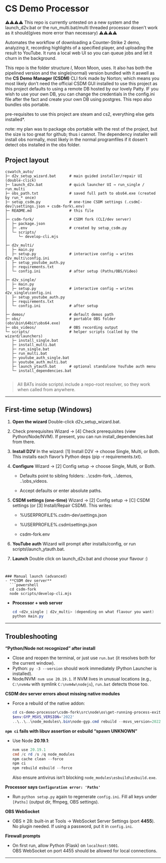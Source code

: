 # CS Demo Processor
⚠️⚠️⚠️⚠️ This repo is currently untested on a new system and the launch_d2v.bat or the run_multi.bat/multi threaded processor dosen't work as it should(gives more error than necessary) ⚠️⚠️⚠️⚠️

Automates the workflow of downloading a Counter-Strike 2 demo, analyzing it, recording highlights of a specified player, and uploading the result to YouTube. It runs a local web UI so you can queue jobs and let it churn in the background.

This repo is the folder structure *I*, Moon Moon, uses. It also has both the pipelined version and the single(normal) version bundled with it aswell as the **CS Demo Manager (CSDM)** CLI fork made by Norton; which means you most likely don’t need the official CSDM GUI installed to use this project as this project defaults to using a remote DB hosted by our lovely Patty.
IF you wish to use your own DB, you can change the credentials in the config.ini file after the fact and create your own DB using postgres.
This repo also bundles obs portable.

pre-requisites to use this project are steam and cs2, everything else gets installed*.

note: my plan was to package obs portable with the rest of the project, but the size is too great for github; thus i cannot.
The dependency installer will install obs normally, most likely in the normal programfiles if it dosen't detect obs installed in the obs folder.

## Project layout
```
cswatch_auto/
├─ d2v_setup_wizard.bat      # main guided installer/repair UI (double-click)
├─ launch_d2v.bat            # quick launcher UI → run_single / run_multi
├─ obs_path.txt              # saved full path to obs64.exe (created by run_* once)
├─ setup_csdm.py             # one-time CSDM settings (.csdm[-dev]\settings.json + csdm-fork\.env)
├─ README.md                 # this file
│
├─ csdm-fork/                # CSDM fork (CLI/dev server)
│  ├─ package.json
│  ├─ .env                   # created by setup_csdm.py
│  └─ scripts/
│     └─ develop-cli.mjs
│
├─ d2v_multi/
│  ├─ main.py
│  ├─ setup.py               # interactive config → writes d2v_multi\config.ini
│  ├─ setup_youtube_auth.py
│  ├─ requirements.txt
│  └─ config.ini             # after setup (Paths/OBS/Video)
│
├─ d2v_single/
│  ├─ main.py
│  ├─ setup.py               # interactive config → writes d2v_single\config.ini
│  ├─ setup_youtube_auth.py
│  ├─ requirements.txt
│  └─ config.ini             # after setup
│
├─ demos/                    # default demos path
├─ obs/                      # portable OBS folder (obs\bin\64bit\obs64.exe)
├─ obs_videos/               # OBS recording output
└─ scripts/                  # helper scripts (called by the wizard/launchers)
   ├─ install_single.bat
   ├─ install_multi.bat
   ├─ run_single.bat
   ├─ run_multi.bat
   ├─ youtube_auth_single.bat
   ├─ youtube_auth_multi.bat
   ├─ launch_ytauth.bat      # optional standalone YouTube auth menu
   └─ install_dependencies.bat


```
> All BATs inside scripts\ include a repo-root resolver, so they work when called from anywhere.

---

## First-time setup (Windows)

1. **Open the wizard**
    Double-click d2v_setup_wizard.bat.

2. Check prerequisites
    Wizard → [4] Check prerequisites (view Python/Node/NVM).
    If present, you can run install_dependencies.bat from there.

3. **Install D2V**
    In the wizard: [1] Install D2V → choose Single, Multi, or Both.
    This installs each flavor’s Python deps (pip -r requirements.txt).

4. **Configure**
    Wizard → [2] Config setup → choose Single, Multi, or Both.

    * Defaults point to sibling folders:
        ..\csdm-fork, ..\demos, ..\obs_videos.

    * Accept defaults or enter absolute paths.

5. **CSDM settings (one-time)**
    Wizard → [2] Config setup → [C] CSDM settings (or [3] Install/Repair CSDM).
    This writes:

    * %USERPROFILE%\.csdm-dev\settings.json

    * %USERPROFILE%\.csdm\settings.json

    * csdm-fork\.env

6. **YouTube auth**
    Wizard will prompt after installs/config, or run scripts\launch_ytauth.bat.

7. **Launch**
    Double click on launch_d2v.bat and choose your flavour :)

```


### Manual launch (advanced)
- **CSDM dev server**
  ```powershell
  cd csdm-fork
  node scripts/develop-cli.mjs
  ```
- **Processor + web server**
  ```powershell
  cd <d2v_single | d2v_multi> (depending on what flavour you want)
  python main.py
  ```
---


## Troubleshooting

**“Python/Node not recognized” after install**
- Close and reopen the terminal, or just use `run.bat` (it resolves both for the current window).
- Python: `py -3 --version` should work immediately (Python Launcher is installed).
- Node/NVM: `nvm use 20.19.1`. If NVM lives in unusual locations (e.g., `C:\nvm4w` with symlink `C:\nvm4w\nodejs`), `run.bat` detects those too.

**CSDM dev server errors about missing native modules**
- Force a rebuild of the native addon:
  ```powershell
  cd cs-demo-processor\csdm-fork\src\node\os\get-running-process-exit-code
  $env:GYP_MSVS_VERSION='2022'
  ..\..\..\node_modules\.bin\node-gyp.cmd rebuild --msvs_version=2022
  ```

**`npm ci` fails with libuv assertion or esbuild “spawn UNKNOWN”**
- Use Node **20.19.1**:
  ```powershell
  nvm use 20.19.1
  cmd /c rd /s /q node_modules
  npm cache clean --force
  npm ci
  npm rebuild esbuild --force
  ```
  Also ensure antivirus isn’t blocking `node_modules\esbuild\esbuild.exe`.

**Processor says `Configuration error: 'Paths'`**
- Run `python setup.py` again to regenerate `config.ini`. Fill all keys under `[Paths]` (output dir, ffmpeg, OBS settings).

**OBS WebSocket**
- OBS ≥ 28: built-in at Tools → WebSocket Server Settings (port **4455**).  
  No plugin needed. If using a password, put it in `config.ini`.

**Firewall prompts**
- On first run, allow Python (Flask) on `localhost:5001`.  
  OBS WebSocket on port 4455 should be allowed for local connections.

---


